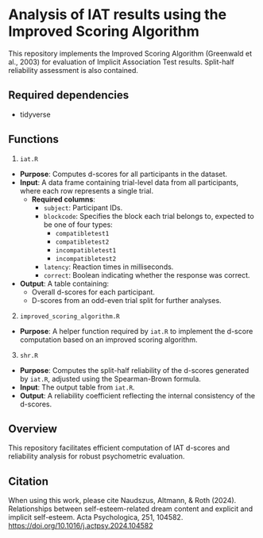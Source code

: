 # Analysis of IAT results using the Improved Scoring Algorithm 
This repository implements the Improved Scoring Algorithm (Greenwald et al., 2003) for evaluation of Implicit Association Test results. Split-half reliability assessment is also contained. 

## Required dependencies
* tidyverse



## Functions  

1. `iat.R`  
- **Purpose**: Computes d-scores for all participants in the dataset.  
- **Input**: A data frame containing trial-level data from all participants, where each row represents a single trial.  
  - **Required columns**:  
    - `subject`: Participant IDs.  
    - `blockcode`: Specifies the block each trial belongs to, expected to be one of four types:  
      - `compatibletest1`  
      - `compatibletest2`  
      - `incompatibletest1`  
      - `incompatibletest2`  
    - `latency`: Reaction times in milliseconds.  
    - `correct`: Boolean indicating whether the response was correct.  
- **Output**: A table containing:  
  - Overall d-scores for each participant.  
  - D-scores from an odd-even trial split for further analyses.  

2. `improved_scoring_algorithm.R`  
- **Purpose**: A helper function required by `iat.R` to implement the d-score computation based on an improved scoring algorithm.  

3. `shr.R`  
- **Purpose**: Computes the split-half reliability of the d-scores generated by `iat.R`, adjusted using the Spearman-Brown formula.  
- **Input**: The output table from `iat.R`.  
- **Output**: A reliability coefficient reflecting the internal consistency of the d-scores.

## Overview  
This repository facilitates efficient computation of IAT d-scores and reliability analysis for robust psychometric evaluation.  

## Citation
When using this work, please cite Naudszus, Altmann, & Roth (2024). Relationships between self-esteem-related dream content and explicit and implicit self-esteem. Acta Psychologica, 251, 104582. https://doi.org/10.1016/j.actpsy.2024.104582



